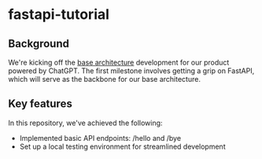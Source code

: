 # fastapi-tutorial
## Background
We're kicking off the [base architecture](https://github.com/eryeden/plan) development for our product powered by ChatGPT. The first milestone involves getting a grip on FastAPI, which will serve as the backbone for our base architecture.

## Key features
In this repository, we've achieved the following:
- Implemented basic API endpoints: /hello and /bye
- Set up a local testing environment for streamlined development
